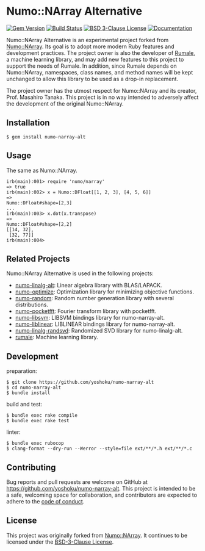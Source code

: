 # Numo::NArray Alternative

[![Gem Version](https://badge.fury.io/rb/numo-narray-alt.svg)](https://badge.fury.io/rb/numo-narray-alt)
[![Build Status](https://github.com/yoshoku/numo-narray-alt/actions/workflows/build.yml/badge.svg)](https://github.com/yoshoku/numo-narray-alt/actions/workflows/build.yml)
[![BSD 3-Clause License](https://img.shields.io/badge/License-BSD%203--Clause-orange.svg)](https://github.com/yoshoku/numo-narray-alt/blob/main/LICENSE)
[![Documentation](https://img.shields.io/badge/api-reference-blue.svg)](https://gemdocs.org/gems/numo-narray-alt/)

Numo::NArray Alternative is an experimental project forked from [Numo::NArray](https://github.com/ruby-numo/numo-narray).
Its goal is to adopt more modern Ruby features and development practices.
The project owner is also the developer of [Rumale](https://github.com/yoshoku/rumale), a machine learning library,
and may add new features to this project to support the needs of Rumale.
In addition, since Rumale depends on Numo::NArray, namespaces, class names, and method names will be kept unchanged
to allow this library to be used as a drop-in replacement.

The project owner has the utmost respect for Numo::NArray and its creator, Prof. Masahiro Tanaka.
This project is in no way intended to adversely affect the development of the original Numo::NArray.

## Installation

```shell
$ gem install numo-narray-alt
```

## Usage

The same as Numo::NArray.

```irb
irb(main):001> require 'numo/narray'
=> true
irb(main):002> x = Numo::DFloat[[1, 2, 3], [4, 5, 6]]
=>
Numo::DFloat#shape=[2,3]
...
irb(main):003> x.dot(x.transpose)
=>
Numo::DFloat#shape=[2,2]
[[14, 32],
 [32, 77]]
irb(main):004>
```

## Related Projects

Numo::NArray Alternative is used in the following projects:

- [numo-linalg-alt](https://github.com/yoshoku/numo-linalg-alt): Linear algebra library with BLAS/LAPACK.
- [numo-optimize](https://github.com/yoshoku/numo-optimize): Optimization library for minimizing objective functions.
- [numo-random](https://github.com/yoshoku/numo-random): Random number generation library with several distributions.
- [numo-pocketfft](https://github.com/yoshoku/numo-pocketfft): Fourier transform library with pocketfft.
- [numo-libsvm](https://github.com/yoshoku/numo-libsvm): LIBSVM bindings library for numo-narray-alt.
- [numo-liblinear](https://github.com/yoshoku/numo-liblinear): LIBLINEAR bindings library for numo-narray-alt.
- [numo-linalg-randsvd](https://github.com/yoshoku/numo-linalg-randsvd): Randomized SVD library for numo-linalg-alt.
- [rumale](https://github.com/yoshoku/rumale): Machine learning library.

## Development

preparation:

```shell
$ git clone https://github.com/yoshoku/numo-narray-alt
$ cd numo-narray-alt
$ bundle install
```

build and test:

```
$ bundle exec rake compile
$ bundle exec rake test
```

linter:

```shell
$ bundle exec rubocop
$ clang-format --dry-run --Werror --style=file ext/**/*.h ext/**/*.c
```

## Contributing

Bug reports and pull requests are welcome on GitHub at https://github.com/yoshoku/numo-narray-alt.
This project is intended to be a safe, welcoming space for collaboration,
and contributors are expected to adhere to
the [code of conduct](https://github.com/yoshoku/numo-narray-alt/blob/main/CODE_OF_CONDUCT.md).

## License

This project was originally forked from [Numo::NArray](https://github.com/ruby-numo/numo-narray).
It continues to be licensed under the [BSD-3-Clause License](https://github.com/yoshoku/numo-narray-alt/blob/main/LICENSE).

